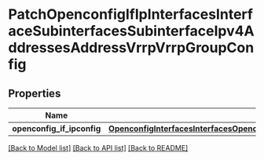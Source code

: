 # PatchOpenconfigIfIpInterfacesInterfaceSubinterfacesSubinterfaceIpv4AddressesAddressVrrpVrrpGroupConfig

## Properties
Name | Type | Description | Notes
------------ | ------------- | ------------- | -------------
**openconfig_if_ipconfig** | [**OpenconfigInterfacesInterfacesOpenconfiginterfacesinterfacesSubinterfacesOpenconfigifipipv4AddressesVrrpConfig**](OpenconfigInterfacesInterfacesOpenconfiginterfacesinterfacesSubinterfacesOpenconfigifipipv4AddressesVrrpConfig.md) |  | [optional] 

[[Back to Model list]](../README.md#documentation-for-models) [[Back to API list]](../README.md#documentation-for-api-endpoints) [[Back to README]](../README.md)


